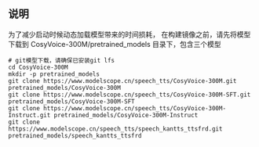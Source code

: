 ## 说明
为了减少启动时候动态加载模型带来的时间损耗，
在构建镜像之前，请先将模型下载到 CosyVoice-300M/pretrained_models 目录下，包含三个模型
```
# git模型下载，请确保已安装git lfs
cd CosyVoice-300M
mkdir -p pretrained_models
git clone https://www.modelscope.cn/speech_tts/CosyVoice-300M.git pretrained_models/CosyVoice-300M
git clone https://www.modelscope.cn/speech_tts/CosyVoice-300M-SFT.git pretrained_models/CosyVoice-300M-SFT
git clone https://www.modelscope.cn/speech_tts/CosyVoice-300M-Instruct.git pretrained_models/CosyVoice-300M-Instruct
git clone https://www.modelscope.cn/speech_tts/speech_kantts_ttsfrd.git pretrained_models/speech_kantts_ttsfrd
```